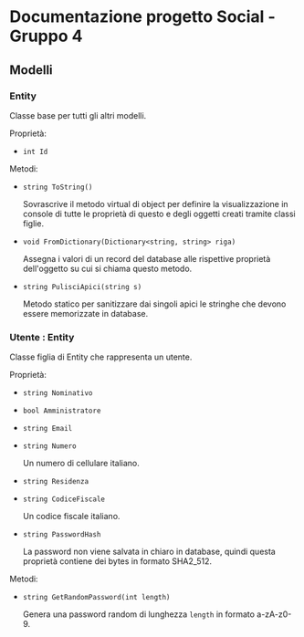 # Documentazione progetto Social - Gruppo 4

## Modelli

### Entity
Classe base per tutti gli altri modelli.

Proprietà:
- `int Id`

Metodi:
- `string ToString()`

    Sovrascrive il metodo virtual di object per definire
    la visualizzazione in console di tutte le proprietà di
    questo e degli oggetti creati tramite classi figlie.

- `void FromDictionary(Dictionary<string, string> riga)`

    Assegna i valori di un record del database alle rispettive
    proprietà dell'oggetto su cui si chiama questo metodo.

- `string PulisciApici(string s)`

    Metodo statico per sanitizzare dai singoli apici le stringhe
    che devono essere memorizzate in database.

### Utente : Entity
Classe figlia di Entity che rappresenta un utente.

Proprietà:
- `string Nominativo`
- `bool Amministratore`
- `string Email`
- `string Numero`

    Un numero di cellulare italiano.

- `string Residenza`
- `string CodiceFiscale`

    Un codice fiscale italiano.

- `string PasswordHash`

    La password non viene salvata in chiaro in database,
    quindi questa proprietà contiene dei bytes in formato
    SHA2_512.

Metodi:
- `string GetRandomPassword(int length)`

    Genera una password random di lunghezza `length` in
    formato a-zA-z0-9.

